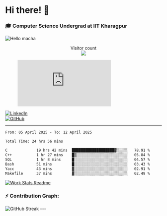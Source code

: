 # Hi there! 👋

### 🎓 Computer Science Undergrad at IIT Kharagpur

<img src="https://raw.githubusercontent.com/sagar-viradiya/sagar-viradiya/master/resources/banner.png" alt="Hello macha">

<p align="center"> 
  Visitor count<br>
  <img src="https://profile-counter.glitch.me/sesiii/count.svg" />
</p>

<figure><embed src="https://wakatime.com/share/@81d5e6c4-c575-43e6-9a9e-85ed25517f53/42cf003a-18dd-42ef-bded-df01146821f2.svg"></embed></figure>

[![LinkedIn](https://img.shields.io/badge/LinkedIn-0077B5?style=for-the-badge&logo=linkedin&logoColor=white)](https://www.linkedin.com/in/sesidadi)  
[![GitHub](https://img.shields.io/badge/GitHub-181717?style=for-the-badge&logo=github&logoColor=white)](https://github.com/sesiii)

---
<!--START_SECTION:waka-->

```txt
From: 05 April 2025 - To: 12 April 2025

Total Time: 24 hrs 56 mins

C             19 hrs 42 mins  ███████████████████▓░░░░░   78.91 %
C++           1 hr 27 mins    █▒░░░░░░░░░░░░░░░░░░░░░░░   05.84 %
SQL           1 hr 8 mins     █░░░░░░░░░░░░░░░░░░░░░░░░   04.57 %
Bash          51 mins         █░░░░░░░░░░░░░░░░░░░░░░░░   03.43 %
Yacc          43 mins         ▓░░░░░░░░░░░░░░░░░░░░░░░░   02.91 %
Makefile      37 mins         ▓░░░░░░░░░░░░░░░░░░░░░░░░   02.49 %
```

<!--END_SECTION:waka-->


[![Work Stats Readme](https://github.com/sesiii/sesiii/actions/workflows/main.yml/badge.svg)](https://github.com/sesiii/sesiii/actions/workflows/main.yml)

### ⚡ Contribution Graph:

<img src="https://streak-stats.demolab.com/?user=sesiii&theme=radical" alt="GitHub Streak" />
---
